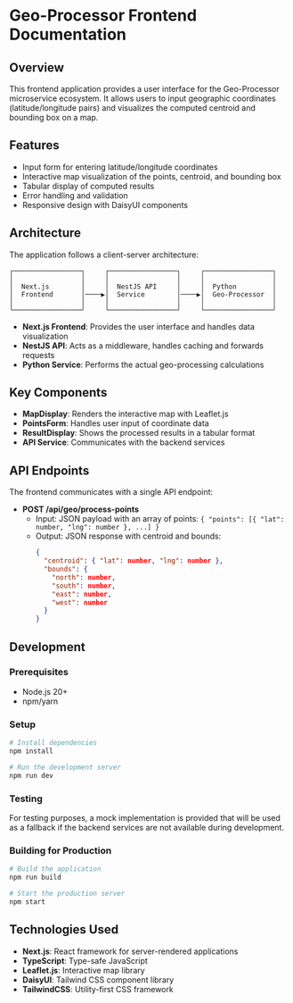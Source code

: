 # Geo-Processor Frontend Documentation

## Overview

This frontend application provides a user interface for the Geo-Processor microservice ecosystem. It allows users to input geographic coordinates (latitude/longitude pairs) and visualizes the computed centroid and bounding box on a map.

## Features

- Input form for entering latitude/longitude coordinates
- Interactive map visualization of the points, centroid, and bounding box
- Tabular display of computed results
- Error handling and validation
- Responsive design with DaisyUI components

## Architecture

The application follows a client-server architecture:

```
┌─────────────────┐     ┌─────────────────┐     ┌─────────────────┐
│                 │     │                 │     │                 │
│  Next.js        │     │  NestJS API     │     │  Python         │
│  Frontend       │────▶│  Service        │────▶│  Geo-Processor  │
│                 │     │                 │     │                 │
└─────────────────┘     └─────────────────┘     └─────────────────┘
```

- **Next.js Frontend**: Provides the user interface and handles data visualization
- **NestJS API**: Acts as a middleware, handles caching and forwards requests
- **Python Service**: Performs the actual geo-processing calculations

## Key Components

- **MapDisplay**: Renders the interactive map with Leaflet.js
- **PointsForm**: Handles user input of coordinate data
- **ResultDisplay**: Shows the processed results in a tabular format
- **API Service**: Communicates with the backend services

## API Endpoints

The frontend communicates with a single API endpoint:

- **POST /api/geo/process-points**
  - Input: JSON payload with an array of points: `{ "points": [{ "lat": number, "lng": number }, ...] }`
  - Output: JSON response with centroid and bounds:
    ```json
    {
      "centroid": { "lat": number, "lng": number },
      "bounds": {
        "north": number,
        "south": number,
        "east": number,
        "west": number
      }
    }
    ```

## Development

### Prerequisites

- Node.js 20+
- npm/yarn

### Setup

```bash
# Install dependencies
npm install

# Run the development server
npm run dev
```

### Testing

For testing purposes, a mock implementation is provided that will be used as a fallback if the backend services are not available during development.

### Building for Production

```bash
# Build the application
npm run build

# Start the production server
npm start
```

## Technologies Used

- **Next.js**: React framework for server-rendered applications
- **TypeScript**: Type-safe JavaScript
- **Leaflet.js**: Interactive map library
- **DaisyUI**: Tailwind CSS component library
- **TailwindCSS**: Utility-first CSS framework
